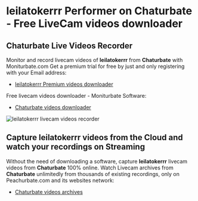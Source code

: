 # leilatokerrr Performer on Chaturbate - Free LiveCam videos downloader

## Chaturbate Live Videos Recorder

Monitor and record livecam videos of **leilatokerrr** from **Chaturbate** with Moniturbate.com
Get a premium trial for free by just and only registering with your Email address:
* [leilatokerrr Premium videos downloader](https://moniturbate.com/request-demo-licence-key.html)

Free livecam videos downloader - Moniturbate Software:
* [Chaturbate videos downloader](https://moniturbate.com/moniturbate-download-software.html)

![leilatokerrr livecam videos recorder](https://peachurnet.com/templates/moniturbate-software.png)


## Capture leilatokerrr videos from the Cloud and watch your recordings on Streaming

Without the need of downloading a software, capture **leilatokerrr** livecam videos from **Chaturbate** 100% online.
Watch Livecam archives from **Chaturbate** unlimitedly from thousands of existing recordings, only on Peachurbate.com and its websites network:
* [Chaturbate videos archives](https://peachurnet.com/)